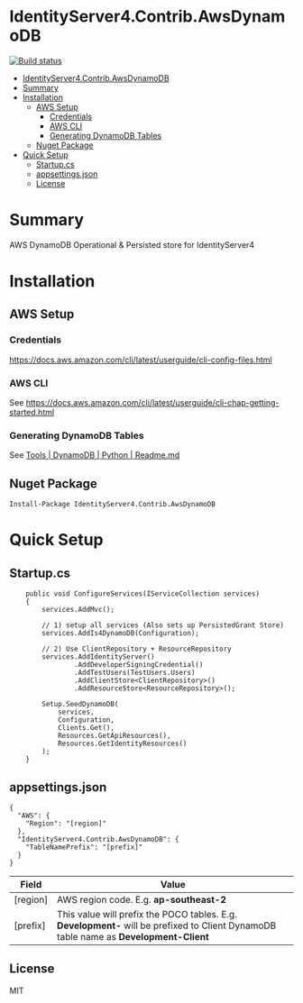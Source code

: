 # IdentityServer4.Contrib.AwsDynamoDB

[![Build status](https://ci.appveyor.com/api/projects/status/3mkxmi5y88ln7v05?svg=true)](https://ci.appveyor.com/project/spudmashmedia/identityserver4-contrib-awsdynamodb)

- [IdentityServer4.Contrib.AwsDynamoDB](#identityserver4contribawsdynamodb)
- [Summary](#summary)
- [Installation](#installation)
    - [AWS Setup](#aws-setup)
        - [Credentials](#credentials)
        - [AWS CLI](#aws-cli)
        - [Generating DynamoDB Tables](#generating-dynamodb-tables)
    - [Nuget Package](#nuget-package)
- [Quick Setup](#quick-setup)
    - [Startup.cs](#startupcs)
    - [appsettings.json](#appsettingsjson)
    - [License](#license)

# Summary 
AWS DynamoDB Operational &amp; Persisted store for IdentityServer4

# Installation

## AWS Setup

### Credentials
https://docs.aws.amazon.com/cli/latest/userguide/cli-config-files.html


### AWS CLI
See https://docs.aws.amazon.com/cli/latest/userguide/cli-chap-getting-started.html

### Generating DynamoDB Tables
See [Tools | DynamoDB | Python | Readme.md](/tools/DynamoDB/Python/README.md)


## Nuget Package
```
Install-Package IdentityServer4.Contrib.AwsDynamoDB
```

# Quick Setup
## Startup.cs
```
    public void ConfigureServices(IServiceCollection services)
    {
        services.AddMvc();

        // 1) setup all services (Also sets up PersistedGrant Store)
        services.AddIs4DynamoDB(Configuration);
        
        // 2) Use ClientRepository + ResourceRepository
        services.AddIdentityServer()
                .AddDeveloperSigningCredential()
                .AddTestUsers(TestUsers.Users)
                .AddClientStore<ClientRepository>()
                .AddResourceStore<ResourceRepository>();
        
        Setup.SeedDynamoDB(
            services,
            Configuration,
            Clients.Get(),
            Resources.GetApiResources(),
            Resources.GetIdentityResources()
        );
    }
```

## appsettings.json
```
{
  "AWS": {
    "Region": "[region]"
  },
  "IdentityServer4.Contrib.AwsDynamoDB": {
    "TableNamePrefix": "[prefix]"
  }
}
```
| **Field** | **Value** |
| --- | --- |
|[region]| AWS region code. E.g. **ap-southeast-2**|
|[prefix]|This value will prefix the POCO tables. E.g. **Development-** will be prefixed to Client DynamoDB table name as **Development-Client**|

## License
MIT